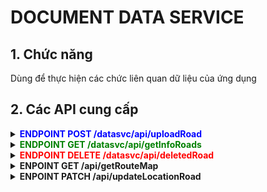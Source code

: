 # DOCUMENT DATA SERVICE
## 1. Chức năng
Dùng để thực hiện các chức liên quan dữ liệu của ứng dụng
## 2. Các API cung cấp
<details>
  <summary><strong><span style="color: blue;">ENDPOINT POST /datasvc/api/uploadRoad</strong></summary>

###  Công dụng
Upload hình ảnh đường lên để phân loại chất lượng mặt đường.

### Headers

| Key            | Value                    | Description                                         |
|----------------|--------------------------|-----------------------------------------------------|
| `accept`       | `application/json`       | Indicates the client accepts JSON responses.        |
| `Authorization`| `Bearer <token>`         | Bearer token for API authentication.                |
| `Content-Type` | `multipart/form-data`    | Specifies the type of data being sent.              |

### Request Parameters

Body in `multipart/form-data` format:

| Parameter | Type   | Required | Description                              |
|-----------|--------|----------|------------------------------------------|
| `file`    | File   | Yes      | The image file to upload.                |
| `latitude`| Float  | Yes       | Latitude coordinate for the image.       |
| `longitude`| Float | Yes       | Longitude coordinate for the image.      |

## Responses

| Status Code | Message                   | Description                             |
|-------------|---------------------------|-----------------------------------------|
| `200`       | Image uploaded successfully|      upload successfully                                 |
| `400`       | Bad Request                | Missing or invalid parameters.          |
| `401`       | Unauthorized               | Invalid or missing Bearer token.       |
| `500`       | Internal Server Error      | Server encountered an error processing the request. |
</details>

<details>
  <summary><strong><span style="color: green;">ENDPOINT GET /datasvc/api/getInfoRoads</strong></summary>
 
## công dụng
Lấy thông tin đường đã upload của tất cả user

## Request Parameters

| Parameter | Type   | Required | Description                              |
|-----------|--------|----------|------------------------------------------|
| `user_id` |  INT   |  No      | Lấy thông tin đường đã upload của user có id là `user_id`              |
| `id_road` | INT    |  No      | Lây thông tin đường có id là `id_road`   |

Nếu không có parameter thì sẽ lấy toàn bộ thông tin của tất cả các đường của tất cả user

## Responses

| Status Code | Message                   | Description                             |
|-------------|---------------------------|-----------------------------------------|
| `200`       | Get info road successfully| Lấy thông ảnh thành công    |            
| `500`       | Internal Server Error     |Lỗi từ server                |

Kết trả vể thành công sẽ có foramt:
```
{
  "status": "success",
  "data": [
    {
     "id":<id của đường>,
     "user_id":<id user đã upload đường>,
     "filepath":<URL của hình ảnh đường>,
     "latitude":<vĩ độ>,
     "longitude":<kinh độ>,
     "level":<chấtlượng đường>,
     "created_at":<Thời gian đường được upload>
    }
  ]
  "message": "Get info road successfully"
}
```

</details>

<details>
  <summary><strong><span style="color: red;">ENDPOINT DELETE /datasvc/api/deletedRoad</strong></summary>

## Công dụng
Dùng để xóa đường đã upload

## Cách sử dụng
### Headers

| Key            | Value                    | Description                                         |
|----------------|--------------------------|-----------------------------------------------------|
| `accept`       | `application/json`       | Chấp nhận kiểu dữ liệu trả về        |
| `Authorization`| `Bearer <token>`         | Token của user                |

### Request Parameters

| Parameter | Type   | Required | Description              |
|-----------|--------|----------|--------------------------|
| `id_road` | INT    |  YES      | Id của đường muốn xóa   |



### Responses

| Status Code | Message                   | Description                             |
|-------------|---------------------------|-----------------------------------------|
| `200`       | Road was deleted successfully| xóa đường thành công               |
| `400`       | Bad Request             | Thiếu parameter hoặc sài format request          |
| `401`       | Unauthorized            | Token bị sai                            |
| `403`       | Not authenticated       | Thiếu token                            |
| `403`       | You don't have permission to delete this road | User không phải là user uplaod đường  |
| `404`       | Road not found          | Id đường khồng tồn tại                           |
| `500`       | Internal Server Error      | Lỗi từ server                        | 
</details>

<details>
<summary><strong>ENPOINT GET /api/getRouteMap<strong></summary>

## Công dụng </br>
Dùng để lấy Route của các tuyến đường bị hư.

## Cách sử dụng
### Headers

| Key            | Value                    | Description                                         |
|----------------|--------------------------|-----------------------------------------------------|
| `accept`       | `application/json`       | Chấp nhận kiểu dữ liệu trả về        |

### Responses

| Status Code | Message                   | Description                          |
|-------------|---------------------------|--------------------------------------|
| `200`       | Get route succesful       | Lấy route map thành công             |
| `500`       | Internal Server Error     | Lỗi từ server                        | 




Kết trả vể thành công sẽ có foramt:
```
{
  "satus": "Success",
  "message": "Get route succesful",
  "data": [
    [
      "(10.8492, 106.78746)",
      "(10.849439, 106.787501)"
    ],
    [
      "(10.849927, 106.787617)",
      "(10.850033, 106.787649)",
      "(10.850077, 106.787623)"
    ]
  ]
}
```

data sẽ là một các route map, trong route sẽ có dánh sách các tọa độ
</details>

<details>

<summary><strong>ENPOINT PATCH /api/updateLocationRoad<strong></summary>

## Công dụng </br>
Dùng để cập nhật lại tọa độ đường đã update

## Cách sử dụng
### Headers

| Key            | Value                    | Description                                         |
|----------------|--------------------------|-----------------------------------------------------|
| `accept`       | `application/json`       | Chấp nhận kiểu dữ liệu trả về        |
| `Authorization`| `Bearer <token>`         | Token của user                       |

### Request Parameters

Body in `multipart/form-data` format:

| Parameter  | Type   | Required | Description                              |
|------------|--------|----------|------------------------------------------|
| `id`       | INT    | Yes      | id của đường muốn cập nhật                |
| `latitude` | Float  | Yes      | Vĩ độ mớimới              |
| `longitude`| Float  | Yes      | Kinh đọ mớimới      |

### Responses

| Status Code | Message                   | Description                          |
|-------------|---------------------------|--------------------------------------|
| `200`       | Location was updated successfully      | Cập nhật tọa độ thành công             |
| `400`       | Update not successful                    |  Cập nhật không thành công              | 
| `403`       | You don't have permission to update this road                   | User không có quyền cập nhật               | 
| `404`       | Road not found                     |  id đường không tồn tại                | 
| `500`       | Internal Server Error               | Lỗi từ server                        | 

</details>
